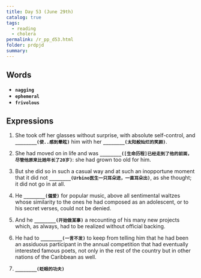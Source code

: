 ```yaml
---
title: Day 53 (June 29th)
catalog: true
tags: 
  - reading
  - cholera
permalink: /r_pp_d53.html
folder: prdpjd
summary: 
---
```


## Words

-   <b data-toggle="tooltip" data-original-title="{{site.data.glossary.nagging}}">`nagging`</b>
-   <b data-toggle="tooltip" data-original-title="{{site.data.glossary.ephemeral}}">`ephemeral`</b>
-   <b data-toggle="tooltip" data-original-title="{{site.data.glossary.frivolous}}">`frivolous`</b>



## Expressions

1.  She took off her glasses without surprise, with absolute self-control, and <b data-toggle="tooltip" data-original-title="{{site.data.answers.53_a}}">`________(使..感到晕眩)`</b> him with her <b data-toggle="tooltip" data-original-title="{{site.data.answers.53_a2}}">`________(太阳般灿烂的笑颜)`</b>.

2.  She had moved on in life and was <b data-toggle="tooltip" data-original-title="{{site.data.answers.53_b}}">`________([生命历程]已经走到了他的前面，尽管他原来比她年长了20岁)`</b>: she had grown too old for him.

3.  But she did so in such a casual way and at such an inopportune moment that it did not <b data-toggle="tooltip" data-original-title="{{site.data.answers.53_c}}">`________(Urbino医生一只耳朵进，一直耳朵出)`</b>, as she thought; it did not go in at all.

4.  He <b data-toggle="tooltip" data-original-title="{{site.data.answers.53_d}}">`________(偏爱)`</b> for popular music, above all sentimental waltzes whose similarity to the ones he had composed as an adolescent, or to his secret verses, could not be denied.

5.  And he <b data-toggle="tooltip" data-original-title="{{site.data.answers.53_e}}">`________(开始做某事)`</b> a recounting of his many new projects which, as always, had to be realized without official backing.

6.  He had to <b data-toggle="tooltip" data-original-title="{{site.data.answers.53_f}}">`________(一言不发)`</b> to keep from telling him that he had been an assiduous participant in the annual competition that had eventually interested famous poets, not only in the rest of the country but in other nations of the Caribbean as well.

7.  <b data-toggle="tooltip" data-original-title="{{site.data.answers.53_g}}">`________(眨眼的功夫)`</b>